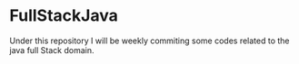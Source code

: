 # FullStackJava

Under this repository I will be weekly commiting some codes related to the java full Stack domain.
